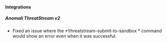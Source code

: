 #### Integrations
##### Anomali ThreatStream v2
- Fixed an issue where the *!threatstream-submit-to-sandbox * command would show an error even when it was successful.